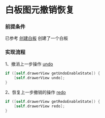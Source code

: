 # 白板图元撤销恢复

### 前提条件
已参考 [创建白板](create.md) 创建了一个白板

### 实现流程
1、撤消上一步操作 [undo](wb_api.md#undo)

```Objective-C
if ([self.drawerView getUndoEnableState]) {
    [self.drawerView undo];
}
```

2、恢复上一步撤销的操作 [redo](wb_api.md#redo)

```Objective-C
if ([self.drawerView getRedoEnableState]) {
    [self.drawerView redo];
}
```